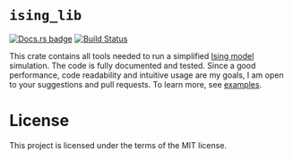 # `ising_lib`

[![Docs.rs badge](https://docs.rs/ising_lib/badge.svg)](https://docs.rs/ising_lib/)
[![Build Status](https://travis-ci.com/micouy/ising_lib.svg?branch=master)](https://travis-ci.com/micouy/ising_lib)

This crate contains all tools needed to run a simplified [Ising model]
simulation. The code is fully documented and tested. Since a good performance,
code readability and intuitive usage are my goals, I am open to your
suggestions and pull requests. To learn more, see [examples].

# License
This project is licensed under the terms of the MIT license.

[Ising model]:https://en.wikipedia.org/wiki/Ising_model
[examples]:https://github.com/micouy/ising_lib/tree/master/examples
